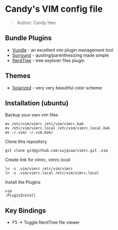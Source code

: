 # Candy's VIM config file
> Author: Candy Heo

## Bundle Plugins

*   [Vundle][vundle] - an excellent vim plugin management tool
*   [Surround][surround] - quoting/parenthesizing made simple
*   [NerdTree][nerdTree] - tree explorer files plugin

## Themes

*   [Solarized][solarized] - very very beautiful color scheme

## Installation (ubuntu)

Backup your own vim files
    
    mv /etc/vim/vimrc /etc/vim/vimrc.bak
    mv /etc/vim/vimrc.local /etc/vim/vimrc.local.bak
    mv ~/.vim/ ~/.vim.bak/

Clone this repository

    git clone git@github.com:xujqiao/vimrc.git .vim

Create link for vimrc, vimrc.local

    ln -s .vim/vimrc /etc/vim/vimrc
    ln -s .vim/vimrc.local /etc/vim/vimrc.local

Install the Plugins

    vim
    :PluginInstall

## Key Bindings

*   F5 -> Toggle NerdTree file viewer













 [solarized]: http://ethanschoonover.com/solarized "solarized"

 [vundle]: https://github.com/gmarik/Vundle.vim "vundle"
 [surround]: https://github.com/tpope/vim-surround "surround"
 [nerdTree]: https://github.com/scrooloose/nerdtree "nerdTree"
